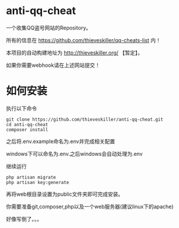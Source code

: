# anti-qq-cheat

一个收集QQ盗号网站的Repository。

所有的信息在 https://github.com/thieveskiller/qq-cheats-list 内！

本项目的自动构建地址为 http://thieveskiller.org/ 【暂定】。

如果你需要webhook请在上述网站提交！

# 如何安装

执行以下命令

```
git clone https://github.com/thieveskiller/anti-qq-cheat.git
cd anti-qq-cheat
composer install
```

之后将.env.example命名为.env并完成相关配置

windows下可以命名为.env.之后windows会自动处理为.env

继续运行

```
php artisan migrate
php artisan key:generate
```

再将web根目录设置为public文件夹即可完成安装。

你需要准备git,composer,php以及一个web服务器(建议linux下的apache)

好像写倒了。。。

